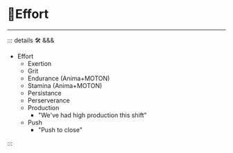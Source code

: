 # 💜<anima>Effort</anima>

---

<!-- =================================================== -->
<!-- =================================================== -->
<!-- =================================================== -->
<!-- =================================================== -->
<!-- =================================================== -->
::: details 🛠 <dev>&&&</dev>

- Effort
    - Exertion
    - Grit
    - Endurance (Anima+MOTON)
    - Stamina (Anima+MOTON)
    - Persistance
    - Perserverance
    - Production
        - "We've had high production this shift"
    - Push
        - "Push to close"

:::
